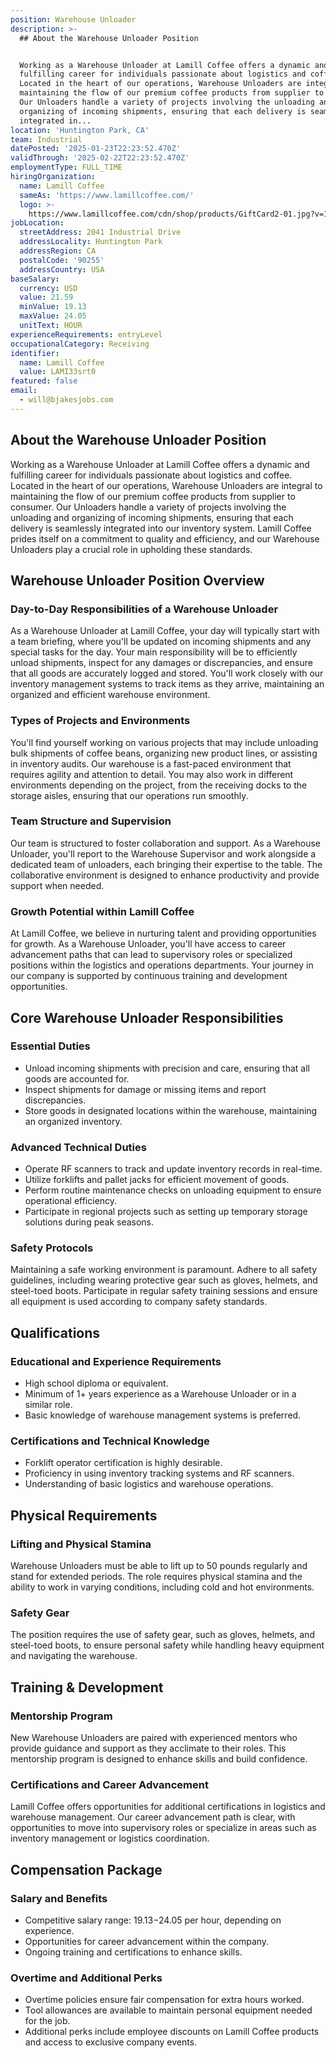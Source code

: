 ```yaml
---
position: Warehouse Unloader
description: >-
  ## About the Warehouse Unloader Position


  Working as a Warehouse Unloader at Lamill Coffee offers a dynamic and
  fulfilling career for individuals passionate about logistics and coffee.
  Located in the heart of our operations, Warehouse Unloaders are integral to
  maintaining the flow of our premium coffee products from supplier to consumer.
  Our Unloaders handle a variety of projects involving the unloading and
  organizing of incoming shipments, ensuring that each delivery is seamlessly
  integrated in...
location: 'Huntington Park, CA'
team: Industrial
datePosted: '2025-01-23T22:23:52.470Z'
validThrough: '2025-02-22T22:23:52.470Z'
employmentType: FULL_TIME
hiringOrganization:
  name: Lamill Coffee
  sameAs: 'https://www.lamillcoffee.com/'
  logo: >-
    https://www.lamillcoffee.com/cdn/shop/products/GiftCard2-01.jpg?v=1629826157&width=2048
jobLocation:
  streetAddress: 2041 Industrial Drive
  addressLocality: Huntington Park
  addressRegion: CA
  postalCode: '90255'
  addressCountry: USA
baseSalary:
  currency: USD
  value: 21.59
  minValue: 19.13
  maxValue: 24.05
  unitText: HOUR
experienceRequirements: entryLevel
occupationalCategory: Receiving
identifier:
  name: Lamill Coffee
  value: LAMI33srt0
featured: false
email:
  - will@bjakesjobs.com
---
```




## About the Warehouse Unloader Position

Working as a Warehouse Unloader at Lamill Coffee offers a dynamic and fulfilling career for individuals passionate about logistics and coffee. Located in the heart of our operations, Warehouse Unloaders are integral to maintaining the flow of our premium coffee products from supplier to consumer. Our Unloaders handle a variety of projects involving the unloading and organizing of incoming shipments, ensuring that each delivery is seamlessly integrated into our inventory system. Lamill Coffee prides itself on a commitment to quality and efficiency, and our Warehouse Unloaders play a crucial role in upholding these standards.

## Warehouse Unloader Position Overview

### Day-to-Day Responsibilities of a Warehouse Unloader

As a Warehouse Unloader at Lamill Coffee, your day will typically start with a team briefing, where you'll be updated on incoming shipments and any special tasks for the day. Your main responsibility will be to efficiently unload shipments, inspect for any damages or discrepancies, and ensure that all goods are accurately logged and stored. You'll work closely with our inventory management systems to track items as they arrive, maintaining an organized and efficient warehouse environment.

### Types of Projects and Environments

You'll find yourself working on various projects that may include unloading bulk shipments of coffee beans, organizing new product lines, or assisting in inventory audits. Our warehouse is a fast-paced environment that requires agility and attention to detail. You may also work in different environments depending on the project, from the receiving docks to the storage aisles, ensuring that our operations run smoothly.

### Team Structure and Supervision

Our team is structured to foster collaboration and support. As a Warehouse Unloader, you'll report to the Warehouse Supervisor and work alongside a dedicated team of unloaders, each bringing their expertise to the table. The collaborative environment is designed to enhance productivity and provide support when needed.

### Growth Potential within Lamill Coffee

At Lamill Coffee, we believe in nurturing talent and providing opportunities for growth. As a Warehouse Unloader, you'll have access to career advancement paths that can lead to supervisory roles or specialized positions within the logistics and operations departments. Your journey in our company is supported by continuous training and development opportunities.

## Core Warehouse Unloader Responsibilities

### Essential Duties

- Unload incoming shipments with precision and care, ensuring that all goods are accounted for.
- Inspect shipments for damage or missing items and report discrepancies.
- Store goods in designated locations within the warehouse, maintaining an organized inventory.

### Advanced Technical Duties

- Operate RF scanners to track and update inventory records in real-time.
- Utilize forklifts and pallet jacks for efficient movement of goods.
- Perform routine maintenance checks on unloading equipment to ensure operational efficiency.
- Participate in regional projects such as setting up temporary storage solutions during peak seasons.

### Safety Protocols

Maintaining a safe working environment is paramount. Adhere to all safety guidelines, including wearing protective gear such as gloves, helmets, and steel-toed boots. Participate in regular safety training sessions and ensure all equipment is used according to company safety standards.

## Qualifications

### Educational and Experience Requirements

- High school diploma or equivalent.
- Minimum of 1+ years experience as a Warehouse Unloader or in a similar role.
- Basic knowledge of warehouse management systems is preferred.

### Certifications and Technical Knowledge

- Forklift operator certification is highly desirable.
- Proficiency in using inventory tracking systems and RF scanners.
- Understanding of basic logistics and warehouse operations.

## Physical Requirements

### Lifting and Physical Stamina

Warehouse Unloaders must be able to lift up to 50 pounds regularly and stand for extended periods. The role requires physical stamina and the ability to work in varying conditions, including cold and hot environments.

### Safety Gear

The position requires the use of safety gear, such as gloves, helmets, and steel-toed boots, to ensure personal safety while handling heavy equipment and navigating the warehouse.

## Training & Development

### Mentorship Program

New Warehouse Unloaders are paired with experienced mentors who provide guidance and support as they acclimate to their roles. This mentorship program is designed to enhance skills and build confidence.

### Certifications and Career Advancement

Lamill Coffee offers opportunities for additional certifications in logistics and warehouse management. Our career advancement path is clear, with opportunities to move into supervisory roles or specialize in areas such as inventory management or logistics coordination.

## Compensation Package

### Salary and Benefits

- Competitive salary range: $19.13-$24.05 per hour, depending on experience.
- Opportunities for career advancement within the company.
- Ongoing training and certifications to enhance skills.

### Overtime and Additional Perks

- Overtime policies ensure fair compensation for extra hours worked.
- Tool allowances are available to maintain personal equipment needed for the job.
- Additional perks include employee discounts on Lamill Coffee products and access to exclusive company events.